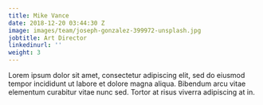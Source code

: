 ```yaml
---
title: Mike Vance
date: 2018-12-20 03:44:30 Z
image: images/team/joseph-gonzalez-399972-unsplash.jpg
jobtitle: Art Director
linkedinurl: ''
weight: 3
---
```


Lorem ipsum dolor sit amet, consectetur adipiscing elit, sed do eiusmod tempor incididunt ut labore et dolore magna aliqua. Bibendum arcu vitae elementum curabitur vitae nunc sed. Tortor at risus viverra adipiscing at in.
